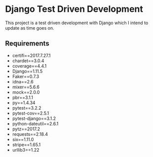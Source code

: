 # Django Test Driven Development

This project is a test driven development
with Django which I intend to update as time
goes on.

## Requirements
* certifi==2017.7.27.1
* chardet==3.0.4
* coverage==4.4.1
* Django==1.11.5
* Faker==0.7.3
* idna==2.6
* mixer==5.6.6
* mock==2.0.0
* pbr==3.1.1
* py==1.4.34
* pytest==3.2.2
* pytest-cov==2.5.1
* pytest-django==3.1.2
* python-dateutil==2.6.1
* pytz==2017.2
* requests==2.18.4
* six==1.11.0
* stripe==1.65.1
* urllib3==1.22

